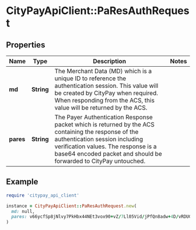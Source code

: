 # CityPayApiClient::PaResAuthRequest

## Properties

| Name | Type | Description | Notes |
| ---- | ---- | ----------- | ----- |
| **md** | **String** | The Merchant Data (MD) which is a unique ID to reference the authentication session.  This value will be created by CityPay when required. When responding from the ACS, this value will be returned by the ACS.  |  |
| **pares** | **String** | The Payer Authentication Response packet which is returned by the ACS containing the  response of the authentication session including verification values. The response  is a base64 encoded packet and should be forwarded to CityPay untouched.  |  |

## Example

```ruby
require 'citypay_api_client'

instance = CityPayApiClient::PaResAuthRequest.new(
  md: null,
  pares: v66ycfSp8jNlvy7PkHbx44NEt3vox90+vZ/7Ll05Vid/jPfQn8adw+4D/vRDUGT19kndW97Hfirb...
)
```

